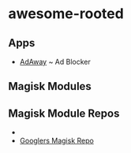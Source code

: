 # awesome-rooted 
## Apps 
- [AdAway](https://github.com/AdAway/AdAway) ~ Ad Blocker
## Magisk Modules

## Magisk Module Repos 
- 
- [Googlers Magisk Repo](https://github.com/Googlers-Repo/magisk)
